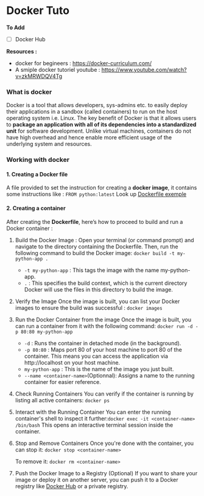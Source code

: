 # Docker Tuto

**To Add**
- [ ] Docker Hub

**Resources :**
* docker for begineers : https://docker-curriculum.com/
* A smiple docker tutoriel youtube : https://www.youtube.com/watch?v=zkMRWDQV4Tg

### What is docker
Docker is a tool that allows developers, sys-admins etc. to easily deploy their applications in a sandbox (called containers) to run on the host operating system i.e. Linux. The key benefit of Docker is that it allows users to **package an application with all of its dependencies into a standardized unit** for software development. Unlike virtual machines, containers do not have high overhead and hence enable more efficient usage of the underlying system and resources.

### Working with docker
#### 1. Creating a Docker file
A file provided to set the instruction for creating a **docker image**, it contains some instructions like : ```FROM python:latest```
Look up [Dockerfile exemple](DockerTuto/Dockerfile)


#### 2. Creating a container
After creating the **Dockerfile**, here’s how to proceed to build and run a Docker container :
1. Build the Docker Image :
    Open your terminal (or command prompt) and navigate to the directory containing the Dockerfile. Then, run the following command to build the Docker image: `docker build -t my-python-app .`
    
    * `-t my-python-app` : This tags the image with the name my-python-app.
    * `.` : This specifies the build context, which is the current directory Docker will use the files in this directory to build the image.

2. Verify the Image
    Once the image is built, you can list your Docker images to ensure the build was successful : `docker images`


3. Run the Docker Container from the image
    Once the image is built, you can run a container from it with the following command: `docker run -d -p 80:80 my-python-app`

    * `-d` : Runs the container in detached mode (in the background).
    * `-p 80:80` : Maps port 80 of your host machine to port 80 of the container. This means you can access the application via http://localhost on your host machine.
    * `my-python-app` : This is the name of the image you just built.
    * `--name <container-name>`(Optionnal): Assigns a name to the running container for easier reference.

4. Check Running Containers
    You can verify if the container is running by listing all active containers: `docker ps`

5. Interact with the Running Container
    You can enter the running container's shell to inspect it further:`docker exec -it <container-name> /bin/bash`
    This opens an interactive terminal session inside the container.

6. Stop and Remove Containers
    Once you're done with the container, you can stop it: `docker stop <container-name>`

    To remove it: `docker rm <container-name>`


7. Push the Docker Image to a Registry (Optional)
If you want to share your image or deploy it on another server, you can push it to a Docker registry like [Docker Hub](https://hub.docker.com/)  or a private registry.
